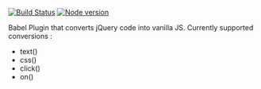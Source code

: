 [![Build Status](https://travis-ci.org/{ORG-or-USERNAME}/{REPO-NAME}.png?branch=master)](https://travis-ci.org/{ORG-or-USERNAME}/{REPO-NAME})
[![Node version](https://img.shields.io/node/v/[NPM-MODULE-NAME].svg?style=flat)](http://nodejs.org/download/)


Babel Plugin that converts jQuery code into vanilla JS.
Currently supported conversions :
- text()
- css()
- click()
- on()

